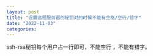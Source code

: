 ```yaml
---
layout: post
title: "设置远程服务器的秘钥对的时候不能有空格/空行/错字"
date: "2022-11-03"
categories: 
---
```

<p>ssh-rsa秘钥每个用户占一行即可，不能空行 ，不能有错字。</p>
